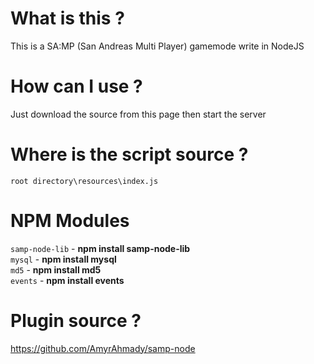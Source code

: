 # What is this ?
This is a SA:MP (San Andreas Multi Player) gamemode write in NodeJS

# How can I use ?
Just download the source from this page then start the server

# Where is the script source ?
`root directory\resources\index.js`

# NPM Modules
`samp-node-lib` - **npm install samp-node-lib**<br>
`mysql` - **npm install mysql**<br>
`md5` - **npm install md5**<br>
`events` - **npm install events**

# Plugin source ?
https://github.com/AmyrAhmady/samp-node
